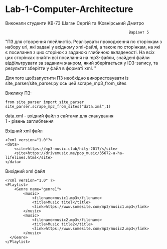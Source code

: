 # Lab-1-Computer-Аrchitecture

Виконали студенти КВ-73 
Шаган Сергій та Жовнірський Дмитро

                                                           Варіант 5
"ПЗ для створення плейлистів. Реалізувати проходження по сторінкам з набору url, які задані у вхідному xml-файлі, а також по сторінкам, на які є посилання з цих сторінок з заданою глибиною вкладеності. На всіх цих сторінках знайти всі посилання на mp3-файли, знайдені файли відфільтрувати за заданим жанром, який зберігається у ID3-запису, та результат зберігти у файл в форматі xml. "


Для того щобзапустити ПЗ необхідно використовувати із site_parser/site_parser.py 
ось цей scrape_mp3_from_sites

Виклику ПЗ:
```
from site_parser import site_parser
site_parser.scrape_mp3_from_sites("data.xml",1)
```
data.xml - вхідний файл з сайтами для сканування  
1 - рівень заглиблення

Вхідний xml файл
```
<?xml version="1.0"?>
<data>
    <site>https://mp3-music.club/hity-2017/</site>
    <site>https://drivemusic.me/pop_music/35672-a-ha-lifelines.html</site>
</data>
```

Вихідний xml файл
```
<?xml version="1.0" ?>
<Playlist>
	<Genre name="genre1">
		<music>
			<filename>music1.mp3</filename>
			<title>Music titel</title>
			<link>https://www.somesite.com/mp3/music1.mp3</link>
		</music>
		<music>
			<filename>music2.mp3</filename>
			<title>Music title2</title>
			<link>https://www.somesite.com/mp3/music2.mp3</link>
		</music>
  </Genre>
</Playlist>
```
